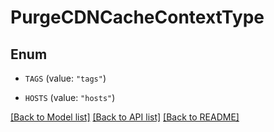 # PurgeCDNCacheContextType

## Enum


* `TAGS` (value: `"tags"`)

* `HOSTS` (value: `"hosts"`)


[[Back to Model list]](../README.md#documentation-for-models) [[Back to API list]](../README.md#documentation-for-api-endpoints) [[Back to README]](../README.md)



